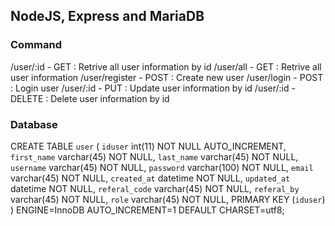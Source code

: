 ## NodeJS, Express and MariaDB

### Command
/user/:id - GET : Retrive all user information by id
/user/all - GET : Retrive all user information
/user/register - POST : Create new user
/user/login - POST : Login user
/user/:id - PUT : Update user information by id
/user/:id - DELETE : Delete user information by id

### Database
CREATE TABLE `user` (
  `iduser` int(11) NOT NULL AUTO_INCREMENT,
  `first_name` varchar(45) NOT NULL,
  `last_name` varchar(45) NOT NULL,
  `username` varchar(45) NOT NULL,
  `password` varchar(100) NOT NULL,
  `email` varchar(45) NOT NULL,
  `created_at` datetime NOT NULL,
  `updated_at` datetime NOT NULL,
  `referal_code` varchar(45) NOT NULL,
  `referal_by` varchar(45) NOT NULL,
  `role` varchar(45) NOT NULL,
  PRIMARY KEY (`iduser`)
) ENGINE=InnoDB AUTO_INCREMENT=1 DEFAULT CHARSET=utf8;